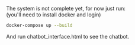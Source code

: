 The system is not complete yet, for now just run:  
(you'll need to install docker and login) 
```bash
docker-compose up --build
```

And run chatbot_interface.html to see the chatbot.
